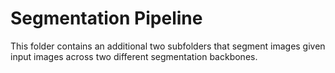 # Segmentation Pipeline

This folder contains an additional two subfolders that segment images given input images across two different segmentation backbones.
